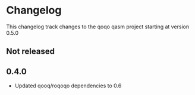 # Changelog

This changelog track changes to the qoqo qasm project starting at version 0.5.0

## Not released

## 0.4.0

* Updated qooq/roqoqo dependencies to 0.6

